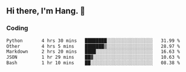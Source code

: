 ## Hi there, I'm Hang. 👋

### Coding

<!--START_SECTION:waka-->

```txt
Python       4 hrs 30 mins   ████████░░░░░░░░░░░░░░░░░   31.99 %
Other        4 hrs 5 mins    ███████▒░░░░░░░░░░░░░░░░░   28.97 %
Markdown     2 hrs 20 mins   ████░░░░░░░░░░░░░░░░░░░░░   16.63 %
JSON         1 hr 29 mins    ██▓░░░░░░░░░░░░░░░░░░░░░░   10.63 %
Bash         1 hr 10 mins    ██░░░░░░░░░░░░░░░░░░░░░░░   08.38 %
```

<!--END_SECTION:waka-->

